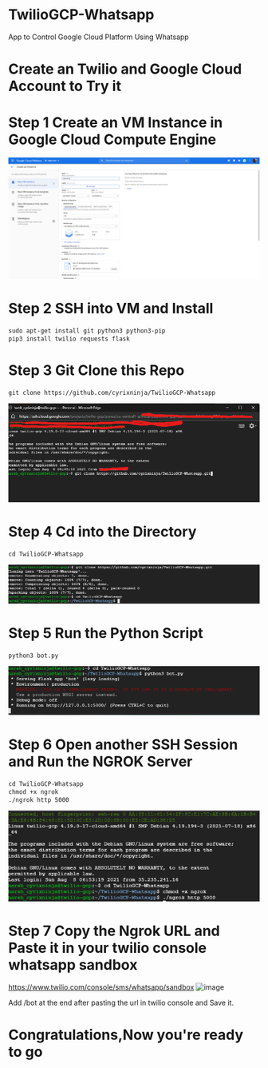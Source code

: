 # TwilioGCP-Whatsapp
App to Control Google Cloud Platform Using Whatsapp
# Create an Twilio and Google Cloud Account to Try it
# Step 1 Create an VM Instance in Google Cloud Compute Engine
![Step1Img](https://github.com/cyrixninja/TwilioGCP-Whatsapp/blob/main/Image/7.png?raw=true)
# Step 2 SSH into VM and Install 
```
sudo apt-get install git python3 python3-pip
pip3 install twilio requests flask
```
# Step 3 Git Clone this Repo
```
git clone https://github.com/cyrixninja/TwilioGCP-Whatsapp
```
![Step3Img](https://github.com/cyrixninja/TwilioGCP-Whatsapp/blob/main/Image/2.png?raw=true)
 
# Step 4 Cd into the Directory
```
cd TwilioGCP-Whatsapp
```
![Step4Img](https://github.com/cyrixninja/TwilioGCP-Whatsapp/blob/main/Image/3.png?raw=true)

# Step 5 Run the Python Script
```
python3 bot.py
```
![Step5Img](https://github.com/cyrixninja/TwilioGCP-Whatsapp/blob/main/Image/4.png?raw=true)

# Step 6 Open another SSH Session and Run the NGROK Server
```
cd TwilioGCP-Whatsapp
chmod +x ngrok
./ngrok http 5000
```
![Step6Img](https://github.com/cyrixninja/TwilioGCP-Whatsapp/blob/main/Image/5.png?raw=true)

# Step 7 Copy the Ngrok URL and Paste it in your twilio console whatsapp sandbox
https://www.twilio.com/console/sms/whatsapp/sandbox
![image](https://user-images.githubusercontent.com/61012869/128624742-4ef078af-5ff3-4342-a467-a8cf8f95d273.png)

Add /bot at the end after pasting the url in twilio console and Save it.

# Congratulations,Now you're ready to go



